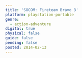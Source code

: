 ```yaml
---
title: 'SOCOM: Fireteam Bravo 3'
platform: playstation-portable
genre:
  - action-adventure
digital: true
physical: false
guide: false
pending: false
posted: 2014-02-13
---
```

